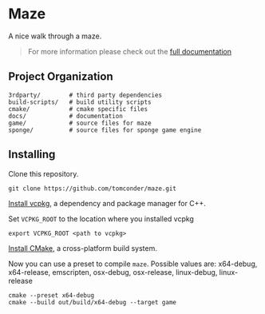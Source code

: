 # Maze

A nice walk through a maze.

> For more information please check out the [full documentation](https://tomconder.github.io/maze/)

## Project Organization

    3rdparty/        # third party dependencies
    build-scripts/   # build utility scripts
    cmake/           # cmake specific files
    docs/            # documentation
    game/            # source files for maze
    sponge/          # source files for sponge game engine


## Installing

Clone this repository.

```
git clone https://github.com/tomconder/maze.git
```

[Install vcpkg](https://github.com/microsoft/vcpkg#getting-started), a dependency and package manager for C++.

Set `VCPKG_ROOT` to the location where you installed vcpkg

```
export VCPKG_ROOT <path to vcpkg>
```

[Install CMake](https://cmake.org/install/), a cross-platform build system.

Now you can use a preset to compile `maze`. Possible values are: x64-debug, x64-release, emscripten, osx-debug, osx-release, linux-debug, linux-release
```
cmake --preset x64-debug
cmake --build out/build/x64-debug --target game
```
